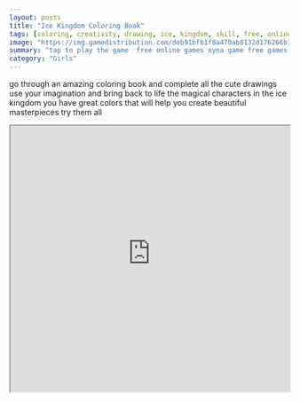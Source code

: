 ```yaml
---
layout: posts
title: "Ice Kingdom Coloring Book"
tags: [coloring, creativity, drawing, ice, kingdom, skill, free, online, games, oyna, game, free, games, play, play, games]
image: "https://img.gamedistribution.com/deb91bfb1f8a470ab8132d176266b15d.jpg"
summary: "tap to play the game  free online games oyna game free games play play games"
category: "Girls"
---
```


go through an amazing coloring book and complete all the cute drawings use your imagination and bring back to life the magical characters in the ice kingdom you have great colors that will help you create beautiful masterpieces try them all

<iframe width="100%" height="480px;" src="https://html5.gamedistribution.com/deb91bfb1f8a470ab8132d176266b15d/"></iframe>